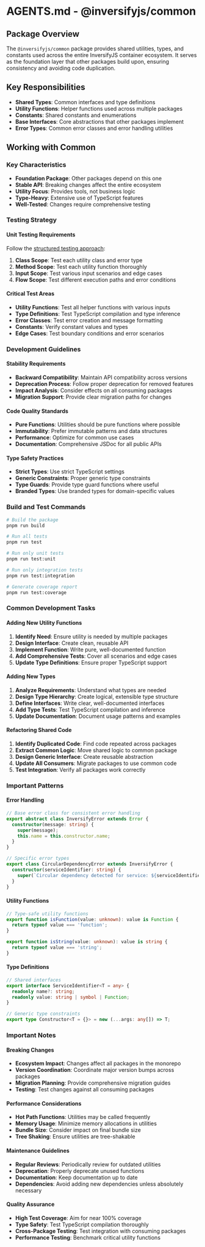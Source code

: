 # AGENTS.md - @inversifyjs/common

## Package Overview

The `@inversifyjs/common` package provides shared utilities, types, and constants used across the entire InversifyJS container ecosystem. It serves as the foundation layer that other packages build upon, ensuring consistency and avoiding code duplication.

## Key Responsibilities

- **Shared Types**: Common interfaces and type definitions
- **Utility Functions**: Helper functions used across multiple packages
- **Constants**: Shared constants and enumerations
- **Base Interfaces**: Core abstractions that other packages implement
- **Error Types**: Common error classes and error handling utilities

## Working with Common

### Key Characteristics
- **Foundation Package**: Other packages depend on this one
- **Stable API**: Breaking changes affect the entire ecosystem
- **Utility Focus**: Provides tools, not business logic
- **Type-Heavy**: Extensive use of TypeScript features
- **Well-Tested**: Changes require comprehensive testing

### Testing Strategy

#### Unit Testing Requirements
Follow the [structured testing approach](../../../../docs/testing/unit-testing.md):

1. **Class Scope**: Test each utility class and error type
2. **Method Scope**: Test each utility function thoroughly  
3. **Input Scope**: Test various input scenarios and edge cases
4. **Flow Scope**: Test different execution paths and error conditions

#### Critical Test Areas
- **Utility Functions**: Test all helper functions with various inputs
- **Type Definitions**: Test TypeScript compilation and type inference
- **Error Classes**: Test error creation and message formatting
- **Constants**: Verify constant values and types
- **Edge Cases**: Test boundary conditions and error scenarios

### Development Guidelines

#### Stability Requirements
- **Backward Compatibility**: Maintain API compatibility across versions
- **Deprecation Process**: Follow proper deprecation for removed features
- **Impact Analysis**: Consider effects on all consuming packages
- **Migration Support**: Provide clear migration paths for changes

#### Code Quality Standards
- **Pure Functions**: Utilities should be pure functions where possible
- **Immutability**: Prefer immutable patterns and data structures
- **Performance**: Optimize for common use cases
- **Documentation**: Comprehensive JSDoc for all public APIs

#### Type Safety Practices
- **Strict Types**: Use strict TypeScript settings
- **Generic Constraints**: Proper generic type constraints
- **Type Guards**: Provide type guard functions where useful
- **Branded Types**: Use branded types for domain-specific values

### Build and Test Commands

```bash
# Build the package
pnpm run build

# Run all tests
pnpm run test

# Run only unit tests
pnpm run test:unit

# Run only integration tests
pnpm run test:integration

# Generate coverage report
pnpm run test:coverage
```

### Common Development Tasks

#### Adding New Utility Functions
1. **Identify Need**: Ensure utility is needed by multiple packages
2. **Design Interface**: Create clean, reusable API
3. **Implement Function**: Write pure, well-documented function
4. **Add Comprehensive Tests**: Cover all scenarios and edge cases
5. **Update Type Definitions**: Ensure proper TypeScript support

#### Adding New Types
1. **Analyze Requirements**: Understand what types are needed
2. **Design Type Hierarchy**: Create logical, extensible type structure
3. **Define Interfaces**: Write clear, well-documented interfaces
4. **Add Type Tests**: Test TypeScript compilation and inference
5. **Update Documentation**: Document usage patterns and examples

#### Refactoring Shared Code
1. **Identify Duplicated Code**: Find code repeated across packages
2. **Extract Common Logic**: Move shared logic to common package
3. **Design Generic Interface**: Create reusable abstraction
4. **Update All Consumers**: Migrate packages to use common code
5. **Test Integration**: Verify all packages work correctly

### Important Patterns

#### Error Handling
```typescript
// Base error class for consistent error handling
export abstract class InversifyError extends Error {
  constructor(message: string) {
    super(message);
    this.name = this.constructor.name;
  }
}

// Specific error types
export class CircularDependencyError extends InversifyError {
  constructor(serviceIdentifier: string) {
    super(`Circular dependency detected for service: ${serviceIdentifier}`);
  }
}
```

#### Utility Functions
```typescript
// Type-safe utility functions
export function isFunction(value: unknown): value is Function {
  return typeof value === 'function';
}

export function isString(value: unknown): value is string {
  return typeof value === 'string';
}
```

#### Type Definitions
```typescript
// Shared interfaces
export interface ServiceIdentifier<T = any> {
  readonly name?: string;
  readonly value: string | symbol | Function;
}

// Generic type constraints
export type Constructor<T = {}> = new (...args: any[]) => T;
```

### Important Notes

#### Breaking Changes
- **Ecosystem Impact**: Changes affect all packages in the monorepo
- **Version Coordination**: Coordinate major version bumps across packages
- **Migration Planning**: Provide comprehensive migration guides
- **Testing**: Test changes against all consuming packages

#### Performance Considerations
- **Hot Path Functions**: Utilities may be called frequently
- **Memory Usage**: Minimize memory allocations in utilities
- **Bundle Size**: Consider impact on final bundle size
- **Tree Shaking**: Ensure utilities are tree-shakable

#### Maintenance Guidelines
- **Regular Reviews**: Periodically review for outdated utilities
- **Deprecation**: Properly deprecate unused functions
- **Documentation**: Keep documentation up to date
- **Dependencies**: Avoid adding new dependencies unless absolutely necessary

#### Quality Assurance
- **High Test Coverage**: Aim for near 100% coverage
- **Type Safety**: Test TypeScript compilation thoroughly
- **Cross-Package Testing**: Test integration with consuming packages
- **Performance Testing**: Benchmark critical utility functions
